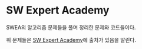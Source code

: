 # SW Expert Academy

SWEA의 알고리즘 문제들을 풀며 정리한 문제와 코드들이다.

위 문제들은 [SW Expert Academy](https://swexpertacademy.com/main/main.do)에 출처가 있음을 알린다.

